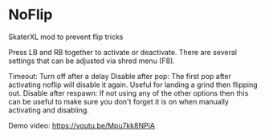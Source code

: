# NoFlip
SkaterXL mod to prevent flip tricks

Press LB and RB together to activate or deactivate. There are several settings that can be adjusted via shred menu (F8).

Timeout: Turn off after a delay
Disable after pop: The first pop after activating noflip will disable it again. Useful for landing a grind then flipping out.
Disable after respawn: If not using any of the other options then this can be useful to make sure you don't forget it is on when manually activating and disabling.

Demo video:
https://youtu.be/Mpu7kk8NPiA
